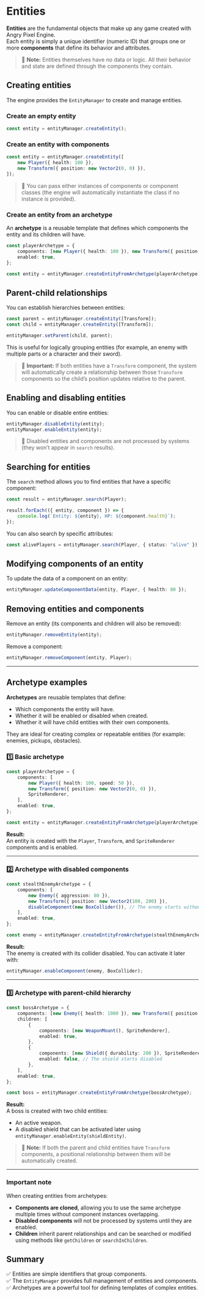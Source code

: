# Entities

**Entities** are the fundamental objects that make up any game created with Angry Pixel Engine.  
Each entity is simply a unique identifier (numeric ID) that groups one or more **components** that define its behavior and attributes.

> 📝 **Note:** Entities themselves have no data or logic. All their behavior and state are defined through the components they contain.

## Creating entities

The engine provides the `EntityManager` to create and manage entities.

### Create an empty entity

```typescript
const entity = entityManager.createEntity();
```

### Create an entity with components

```typescript
const entity = entityManager.createEntity([
    new Player({ health: 100 }),
    new Transform({ position: new Vector2(0, 0) }),
]);
```

> 📝 You can pass either instances of components or component classes (the engine will automatically instantiate the class if no instance is provided).

### Create an entity from an archetype

An **archetype** is a reusable template that defines which components the entity and its children will have.

```typescript
const playerArchetype = {
    components: [new Player({ health: 100 }), new Transform({ position: new Vector2(0, 0) })],
    enabled: true,
};

const entity = entityManager.createEntityFromArchetype(playerArchetype);
```

## Parent-child relationships

You can establish hierarchies between entities:

```typescript
const parent = entityManager.createEntity([Transform]);
const child = entityManager.createEntity([Transform]);

entityManager.setParent(child, parent);
```

This is useful for logically grouping entities (for example, an enemy with multiple parts or a character and their sword).

> 🔎 **Important:** If both entities have a `Transform` component, the system will automatically create a relationship between those `Transform` components so the child’s position updates relative to the parent.

## Enabling and disabling entities

You can enable or disable entire entities:

```typescript
entityManager.disableEntity(entity);
entityManager.enableEntity(entity);
```

> 🔎 Disabled entities and components are not processed by systems (they won’t appear in `search` results).

## Searching for entities

The `search` method allows you to find entities that have a specific component:

```typescript
const result = entityManager.search(Player);

result.forEach(({ entity, component }) => {
    console.log(`Entity: ${entity}, HP: ${component.health}`);
});
```

You can also search by specific attributes:

```typescript
const alivePlayers = entityManager.search(Player, { status: "alive" });
```

## Modifying components of an entity

To update the data of a component on an entity:

```typescript
entityManager.updateComponentData(entity, Player, { health: 80 });
```

## Removing entities and components

Remove an entity (its components and children will also be removed):

```typescript
entityManager.removeEntity(entity);
```

Remove a component:

```typescript
entityManager.removeComponent(entity, Player);
```

---

## Archetype examples

**Archetypes** are reusable templates that define:

-   Which components the entity will have.
-   Whether it will be enabled or disabled when created.
-   Whether it will have child entities with their own components.

They are ideal for creating complex or repeatable entities (for example: enemies, pickups, obstacles).

### 1️⃣ Basic archetype

```typescript
const playerArchetype = {
    components: [
        new Player({ health: 100, speed: 50 }),
        new Transform({ position: new Vector2(0, 0) }),
        SpriteRenderer,
    ],
    enabled: true,
};

const entity = entityManager.createEntityFromArchetype(playerArchetype);
```

**Result:**  
An entity is created with the `Player`, `Transform`, and `SpriteRenderer` components and is enabled.

---

### 2️⃣ Archetype with disabled components

```typescript
const stealthEnemyArchetype = {
    components: [
        new Enemy({ aggression: 80 }),
        new Transform({ position: new Vector2(100, 200) }),
        disableComponent(new BoxCollider()), // The enemy starts without collision
    ],
    enabled: true,
};

const enemy = entityManager.createEntityFromArchetype(stealthEnemyArchetype);
```

**Result:**  
The enemy is created with its collider disabled. You can activate it later with:

```typescript
entityManager.enableComponent(enemy, BoxCollider);
```

---

### 3️⃣ Archetype with parent-child hierarchy

```typescript
const bossArchetype = {
    components: [new Enemy({ health: 1000 }), new Transform({ position: new Vector2(500, 300) }), SpriteRenderer],
    children: [
        {
            components: [new WeaponMount(), SpriteRenderer],
            enabled: true,
        },
        {
            components: [new Shield({ durability: 200 }), SpriteRenderer],
            enabled: false, // The shield starts disabled
        },
    ],
    enabled: true,
};

const boss = entityManager.createEntityFromArchetype(bossArchetype);
```

**Result:**  
A boss is created with two child entities:

-   An active weapon.
-   A disabled shield that can be activated later using `entityManager.enableEntity(shieldEntity)`.

> 🔎 **Note:** If both the parent and child entities have `Transform` components, a positional relationship between them will be automatically created.

---

### Important note

When creating entities from archetypes:

-   **Components are cloned**, allowing you to use the same archetype multiple times without component instances overlapping.
-   **Disabled components** will not be processed by systems until they are enabled.
-   **Children** inherit parent relationships and can be searched or modified using methods like `getChildren` or `searchInChildren`.

## Summary

✅ Entities are simple identifiers that group components.  
✅ The `EntityManager` provides full management of entities and components.  
✅ Archetypes are a powerful tool for defining templates of complex entities.
